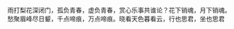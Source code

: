 雨打梨花深闭门，孤负青春，虚负青春，赏心乐事共谁论？花下销魂，月下销魂。愁聚眉峰尽日颦，千点啼痕，万点啼痕。晓看天色暮看云，行也思君，坐也思君
<!---
DQSLLTDSJCR/DQSLLTDSJCR is a ✨ special ✨ repository because its `README.md` (this file) appears on your GitHub profile.
You can click the Preview link to take a look at your changes.
--->
